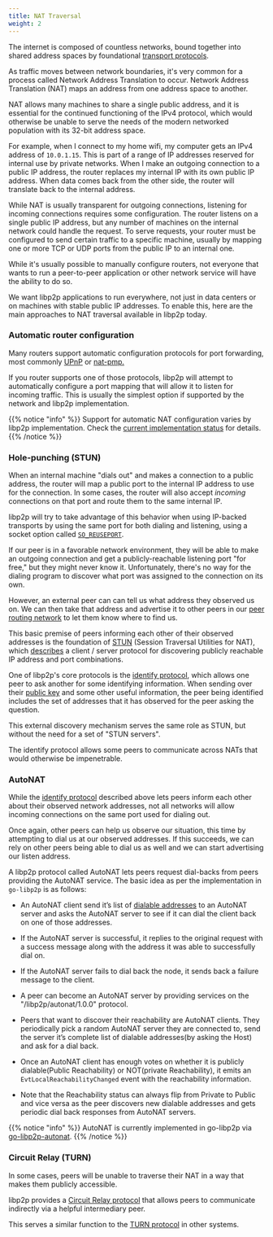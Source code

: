 ```yaml
---
title: NAT Traversal
weight: 2
---
```


The internet is composed of countless networks, bound together into shared address spaces by foundational [transport protocols](/concepts/transport/).

As traffic moves between network boundaries, it's very common for a process called Network Address Translation to occur. Network Address Translation (NAT) maps an address from one address space to another.

NAT allows many machines to share a single public address, and it is essential for the continued functioning of the IPv4 protocol, which would otherwise be unable to serve the needs of the modern networked population with its 32-bit address space.

For example, when I connect to my home wifi, my computer gets an IPv4 address of `10.0.1.15`. This is part of a range of IP addresses reserved for internal use by private networks. When I make an outgoing connection to a public IP address, the router replaces my internal IP with its own public IP address. When data comes back from the other side, the router will translate back to the internal address.

While NAT is usually transparent for outgoing connections, listening for incoming connections requires some configuration. The router listens on a single public IP address, but any number of machines on the internal network could handle the request. To serve requests, your router must be configured to send certain traffic to a specific machine, usually by mapping one or more TCP or UDP ports from the public IP to an internal one.

While it's usually possible to manually configure routers, not everyone that wants to run a peer-to-peer application or other network service will have the ability to do so.

We want libp2p applications to run everywhere, not just in data centers or on machines with stable public IP addresses. To enable this, here are the main approaches to NAT traversal available in libp2p today.

### Automatic router configuration

Many routers support automatic configuration protocols for port forwarding, most commonly [UPnP][wiki_upnp] or [nat-pmp.][wiki_nat-pmp]

If you router supports one of those protocols, libp2p will attempt to automatically configure a port mapping that will allow it to listen for incoming traffic. This is usually the simplest option if supported by the network and libp2p implementation.

{{% notice "info" %}}
Support for automatic NAT configuration varies by libp2p implementation.
Check the [current implementation status](https://libp2p.io/implementations/#nat-traversal) for details.
{{% /notice %}}

### Hole-punching (STUN)

When an internal machine "dials out" and makes a connection to a public address, the router will map a public port to the internal IP address to use for the connection. In some cases, the router will also accept *incoming* connections on that port and route them to the same internal IP.

libp2p will try to take advantage of this behavior when using IP-backed transports by using the same port for both dialing and listening, using a socket option called [`SO_REUSEPORT`](https://lwn.net/Articles/542629/).

If our peer is in a favorable network environment, they will be able to make an outgoing connection and get a publicly-reachable listening port "for free," but they might never know it. Unfortunately, there's no way for the dialing program to discover what port was assigned to the connection on its own.

However, an external peer can can tell us what address they observed us on. We can then take that address and advertise it to other peers in our [peer routing network](/concepts/peer-routing/) to let them know where to find us.

This basic premise of peers informing each other of their observed addresses is the foundation of [STUN][wiki_stun] (Session Traversal Utilities for NAT), which [describes][rfc_stun] a client / server protocol for discovering publicly reachable IP address and port combinations.

One of libp2p's core protocols is the [identify protocol][spec_identify], which allows one peer to ask another for some identifying information. When sending over their [public key](/concepts/peer-id/) and some other useful information, the peer being identified includes the set of addresses that it has observed for the peer asking the question.

This external discovery mechanism serves the same role as STUN, but without the need for a set of "STUN servers".

The identify protocol allows some peers to communicate across NATs that would otherwise be impenetrable.

### AutoNAT

While the [identify protocol][spec_identify] described above lets peers inform each other about their observed network addresses, not all networks will allow incoming connections on the same port used for dialing out.

Once again, other peers can help us observe our situation, this time by attempting to dial us at our observed addresses. If this succeeds, we can rely on other peers being able to dial us as well and we can start advertising our listen address.

A libp2p protocol called AutoNAT lets peers request dial-backs from peers providing the AutoNAT service.
The basic idea as per the implementation in `go-libp2p` is as follows:

- An AutoNAT client send it’s list of [dialable addresses][address_link] to an AutoNAT server and asks the AutoNAT server to
  see if it can dial the client back on one of those addresses.

- If the AutoNAT server is successful, it replies to the original request with a success message along with the address it was able to successfully dial on.

- If the AutoNAT server fails to dial back the node, it sends back a failure message to the client.

- A peer can become an AutoNAT server by providing services on the "/libp2p/autonat/1.0.0" protocol.

- Peers that want to discover their reachability are AutoNAT clients.
  They periodically pick a random AutoNAT server they are connected to, send the server it’s complete list of
  dialable addresses(by asking the Host) and ask for a dial back.

- Once an AutoNAT client has enough votes on whether it is publicly dialable(Public Reachability) or
  NOT(private Reachability), it emits an `EvtLocalReachabilityChanged` event with the reachability information.

- Note that the Reachability status can always flip from Private to Public and vice versa as the peer discovers
  new dialable addresses and gets periodic dial back responses from AutoNAT servers.

{{% notice "info" %}}
AutoNAT is currently implemented in go-libp2p via [go-libp2p-autonat](https://github.com/libp2p/go-libp2p-autonat).
{{% /notice %}}


### Circuit Relay (TURN)

In some cases, peers will be unable to traverse their NAT in a way that makes them publicly accessible.

libp2p provides a [Circuit Relay protocol](/concepts/circuit-relay/) that allows peers to communicate indirectly via a helpful intermediary peer.

This serves a similar function to the [TURN protocol](https://tools.ietf.org/html/rfc5766) in other systems.

[wiki_upnp]: https://en.wikipedia.org/wiki/Universal_Plug_and_Play
[wiki_nat-pmp]: https://en.wikipedia.org/wiki/NAT_Port_Mapping_Protocol
[wiki_stun]: https://en.wikipedia.org/wiki/STUN
[rfc_stun]: https://tools.ietf.org/html/rfc3489
[lwn_reuseport]: https://lwn.net/Articles/542629/

<!-- TODO: update identify spec link after PR merge -->
[spec_identify]: https://github.com/libp2p/specs/pull/97
[address_link]: ../address-discovery-and-advertisement/
